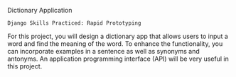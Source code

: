 Dictionary Application

    Django Skills Practiced: Rapid Prototyping

For this project, you will design a dictionary app that allows users to input a word and find the meaning of the word. To enhance the functionality, you can incorporate examples in a sentence as well as synonyms and antonyms. An application programming interface (API) will be very useful in this project.
